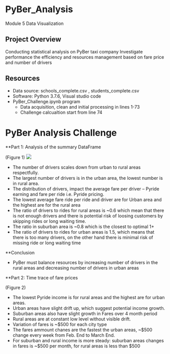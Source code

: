 # PyBer_Analysis
Module 5 Data Visualization

## Project Overview
Conducting statistical analysis on PyBer taxi company
Investigate performance the efficiency and resources management based on fare price and number of drivers 

## Resources
-	Data source: schools_complete.csv , students_complete.csv
-	Software: Python 3.7.6, Visual studio code
- PyBer_Challenge.ipynb program 
  * Data acquisition, clean and initial processing in lines 1-73
  * Challenge calcualtion start from line 74

# PyBer Analysis Challenge


**Part 1: Analysis of the summary DataFrame  

(Figure 1)
![](/analysis/Table1.PNG)

* The number of drivers scales down from urban to rural areas respectfully. 
* The largest number of drivers is in the urban area, the lowest number is in rural area. 
* The distribution of drivers, impact the average fare per driver – Pyride earning and fare per ride i.e. Pyride pricing. 
* The lowest average fare ride per ride and driver are for Urban area and the highest are for the rural area
* The ratio of drivers to rides for rural areas is ~0.6 which mean that there is not enough drivers and there is potential risk of loosing customers by skipping rides or long waiting time.
* The ratio in suburban area is ~0.8 which is the closest to optimal 1+ 
* The ratio of drivers to rides for urban areas is 1.5, which means that there is too many drivers, on the other hand there is minimal risk of missing ride or long waiting time

**Conclusion

* PyBer must balance resources by increasing number of drivers in the rural areas and decreasing number of drivers in urban areas 

**Part 2: Time trace of fare prices

(Figure 2)

* The lowest Pyride income is for rural areas and the highest are for urban areas.
* Urban areas have slight drift up, which suggest potential income growth. 
* Suburban areas also have slight growth in Fares over 4 month period
* Rural areas are at constant low level without visible drift.
* Variation of fares is ~$500 for each city type
* The fares ammount chanes are the fastest the urban areas, ~$500 change every week from Feb. End to March End. 
* For suburban and rural income is more steady: suburban areas changes in fares is ~$500 per month, for rural areas is less than $500

